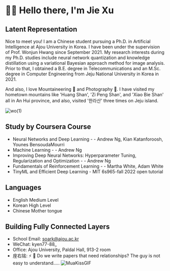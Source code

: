 # 👋👋 Hello there, I'm Jie Xu

## Latent Representation


Nice to meet you! I am a Chinese student pursuing a Ph.D. in Artificial Intelligence at Ajou University in Korea. I have been under the supervision of Prof. Wonjun Hwang since September 2021. My research interests during my Ph.D. studies include neural network quantization and knowledge distillation using a variational Bayesian approach method for image analysis. Prior to that, I obtained a B.E. degree in Telecommunications and an M.Sc. degree in Computer Engineering from Jeju National University in Korea in 2021.

And also, I love Mountaineering 🗻 and Photography 📸. I have visited my hometown mountains like 'Huang Shan', 'Zi Peng Shan', and 'Xiao Bie Shan' all in An Hui province, and also, visited '한라산' three times on Jeju island.

![wo(1)](https://github.com/Luadoo/Luadoo/assets/58927660/6dca96d0-d4c3-438b-8cce-0f79247e2c27)

## Study by Coursera Course
* Neural Networks and Deep Learning - - Andrew Ng, Kian Katanforoosh, Younes BensoudaMourri
* Machine Learning - - Andrew Ng
* Improving Deep Neural Networks: Hyperparameter Tuning, Regularization and Optimization - - Andrew Ng
* Fundamentals of Reinforcement Learning - - Martha White, Adam White
* TinyML and Efficient Deep Learning - MIT 6s965-fall 2022 open tutorial

## Languages
* English Medium Level
* Korean High Level
* Chinese Mother tongue

## Building Fully Connected Layers
* School Email: soark@ajou.ac.kr
* WeChat: kyen77-88_
* Office: Ajou University, Paldal Hall, 913-2 room
* 座右铭: ⚡ 🤣 Do we write papers that need relationships? The guy is not easy to understand.....  ![MuaKissGIF](https://github.com/Luadoo/Luadoo/assets/58927660/3c108936-1a60-49f0-9515-7c8bba8bc37e)


